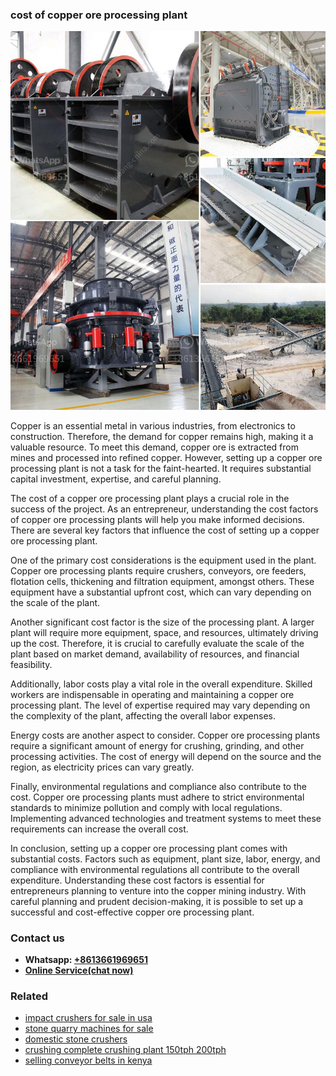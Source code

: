 <h3>cost of copper ore processing plant</h3><img src='1702260164.jpg' alt=''><p>Copper is an essential metal in various industries, from electronics to construction. Therefore, the demand for copper remains high, making it a valuable resource. To meet this demand, copper ore is extracted from mines and processed into refined copper. However, setting up a copper ore processing plant is not a task for the faint-hearted. It requires substantial capital investment, expertise, and careful planning.</p><p>The cost of a copper ore processing plant plays a crucial role in the success of the project. As an entrepreneur, understanding the cost factors of copper ore processing plants will help you make informed decisions. There are several key factors that influence the cost of setting up a copper ore processing plant.</p><p>One of the primary cost considerations is the equipment used in the plant. Copper ore processing plants require crushers, conveyors, ore feeders, flotation cells, thickening and filtration equipment, amongst others. These equipment have a substantial upfront cost, which can vary depending on the scale of the plant.</p><p>Another significant cost factor is the size of the processing plant. A larger plant will require more equipment, space, and resources, ultimately driving up the cost. Therefore, it is crucial to carefully evaluate the scale of the plant based on market demand, availability of resources, and financial feasibility.</p><p>Additionally, labor costs play a vital role in the overall expenditure. Skilled workers are indispensable in operating and maintaining a copper ore processing plant. The level of expertise required may vary depending on the complexity of the plant, affecting the overall labor expenses.</p><p>Energy costs are another aspect to consider. Copper ore processing plants require a significant amount of energy for crushing, grinding, and other processing activities. The cost of energy will depend on the source and the region, as electricity prices can vary greatly.</p><p>Finally, environmental regulations and compliance also contribute to the cost. Copper ore processing plants must adhere to strict environmental standards to minimize pollution and comply with local regulations. Implementing advanced technologies and treatment systems to meet these requirements can increase the overall cost.</p><p>In conclusion, setting up a copper ore processing plant comes with substantial costs. Factors such as equipment, plant size, labor, energy, and compliance with environmental regulations all contribute to the overall expenditure. Understanding these cost factors is essential for entrepreneurs planning to venture into the copper mining industry. With careful planning and prudent decision-making, it is possible to set up a successful and cost-effective copper ore processing plant.</p><h3>Contact us</h3><ul><li><strong>Whatsapp:&nbsp;<a href="https://wa.me/8613661969651">+8613661969651</a></strong></li><li><a href="https://swt.shibang-china.com/?git&amp;zhl&amp;cost of copper ore processing plant"><strong>Online Service(chat now)</strong></a></li></ul><h3>Related</h3><ul><li><a href='impact crushers for sale in usa.md'>impact crushers for sale in usa</a></li><li><a href='stone quarry machines for sale.md'>stone quarry machines for sale</a></li><li><a href='domestic stone crushers.md'>domestic stone crushers</a></li><li><a href='crushing complete crushing plant 150tph 200tph.md'>crushing complete crushing plant 150tph 200tph</a></li><li><a href='selling conveyor belts in kenya.md'>selling conveyor belts in kenya</a></li></ul>